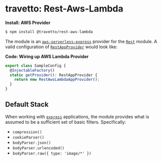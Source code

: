 travetto: Rest-Aws-Lambda
===

**Install: AWS Provider**
```bash
$ npm install @travetto/rest-aws-lambda
```


The module is an [`aws-serverless-express`](https://github.com/awslabs/aws-serverless-express/blob/master/README.md) provider for the [`Rest`](https://github.com/travetto/travetto/tree/master/module/rest) module. A valid configuration of [`RestAppProvider`](./src/types.ts) would look like:

**Code: Wiring up AWS Lambda Provider**
```typescript
export class SampleConfig {
  @InjectableFactory()
  static getProvider(): RestAppProvider {
    return new RestAwsLambdaAppProvider();
  }
}
```

## Default Stack
When working with [`express`](https://expressjs.com) applications, the module provides what is assumed to be a sufficient set of basic filters. Specifically:
* ```compression()```
* ```cookieParser()```
* ```bodyParser.json()```
* ```bodyParser.urlencoded()```
* ```bodyParser.raw({ type: 'image/*' })```